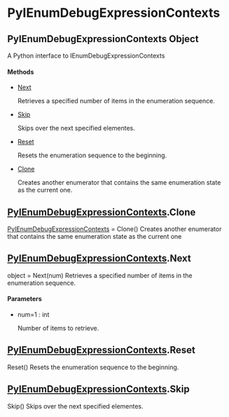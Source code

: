 # PyIEnumDebugExpressionContexts


## PyIEnumDebugExpressionContexts Object

A Python interface to IEnumDebugExpressionContexts

#### Methods

  - [Next](PyIEnumDebugExpressionContexts.md#pyienumdebugexpressioncontextsnext)

    Retrieves a specified number of items in the enumeration sequence\.&nbsp;

  - [Skip](PyIEnumDebugExpressionContexts.md#pyienumdebugexpressioncontextsskip)

    Skips over the next specified elementes\.&nbsp;

  - [Reset](PyIEnumDebugExpressionContexts.md#pyienumdebugexpressioncontextsreset)

    Resets the enumeration sequence to the beginning\.&nbsp;

  - [Clone](PyIEnumDebugExpressionContexts.md#pyienumdebugexpressioncontextsclone)

    Creates another enumerator that contains the same enumeration state as the current one\.&nbsp;


## [PyIEnumDebugExpressionContexts](PyIEnumDebugExpressionContexts.md#pyienumdebugexpressioncontexts)\.Clone

[PyIEnumDebugExpressionContexts](PyIEnumDebugExpressionContexts.md#pyienumdebugexpressioncontexts) = Clone\(\)
Creates another enumerator that contains the same enumeration state as the current one


## [PyIEnumDebugExpressionContexts](PyIEnumDebugExpressionContexts.md#pyienumdebugexpressioncontexts)\.Next

object = Next\(num\)
Retrieves a specified number of items in the enumeration sequence\.

#### Parameters

  - num=1 : int

    Number of items to retrieve\.


## [PyIEnumDebugExpressionContexts](PyIEnumDebugExpressionContexts.md#pyienumdebugexpressioncontexts)\.Reset

Reset\(\)
Resets the enumeration sequence to the beginning\.


## [PyIEnumDebugExpressionContexts](PyIEnumDebugExpressionContexts.md#pyienumdebugexpressioncontexts)\.Skip

Skip\(\)
Skips over the next specified elementes\.